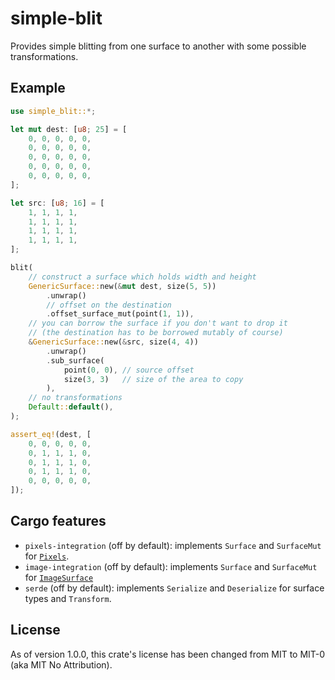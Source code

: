 # simple-blit

Provides simple blitting from one surface to another with some possible transformations.

## Example

```rust
use simple_blit::*;

let mut dest: [u8; 25] = [
    0, 0, 0, 0, 0,
    0, 0, 0, 0, 0,
    0, 0, 0, 0, 0,
    0, 0, 0, 0, 0,
    0, 0, 0, 0, 0,
];

let src: [u8; 16] = [
    1, 1, 1, 1,
    1, 1, 1, 1,
    1, 1, 1, 1,
    1, 1, 1, 1,
];

blit(
    // construct a surface which holds width and height
    GenericSurface::new(&mut dest, size(5, 5))
        .unwrap()
        // offset on the destination
        .offset_surface_mut(point(1, 1)),
    // you can borrow the surface if you don't want to drop it
    // (the destination has to be borrowed mutably of course)
    &GenericSurface::new(&src, size(4, 4))
        .unwrap()
        .sub_surface(
            point(0, 0), // source offset
            size(3, 3)   // size of the area to copy
        ),
    // no transformations
    Default::default(),
);

assert_eq!(dest, [
    0, 0, 0, 0, 0,
    0, 1, 1, 1, 0,
    0, 1, 1, 1, 0,
    0, 1, 1, 1, 0,
    0, 0, 0, 0, 0,
]);
```

## Cargo features

* `pixels-integration` (off by default): implements `Surface` and `SurfaceMut` for [`Pixels`](https://docs.rs/pixels/0.13.0/pixels/struct.Pixels.html).
* `image-integration` (off by default): implements `Surface` and `SurfaceMut` for [`ImageSurface`](https://docs.rs/image/latest/image/struct.ImageSurface.html)
* `serde` (off by default): implements `Serialize` and `Deserialize` for surface types and `Transform`.

## License

As of version 1.0.0, this crate's license has been changed from MIT to MIT-0 (aka MIT No Attribution).
